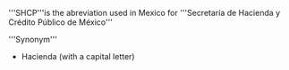 '''SHCP'''is the abreviation used in Mexico for '''Secretaría de Hacienda y Crédito Público de México'''
 
'''Synonym'''

* Hacienda (with a capital letter)